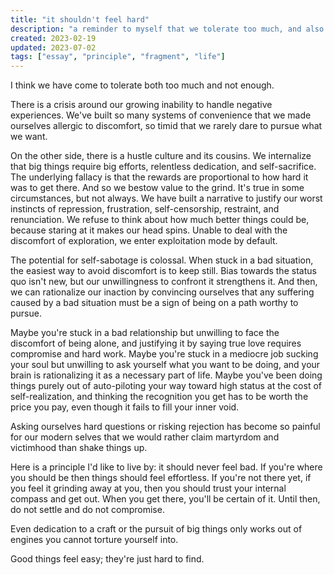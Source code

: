```yaml
---
title: "it shouldn't feel hard"
description: "a reminder to myself that we tolerate too much, and also not enough."
created: 2023-02-19
updated: 2023-07-02
tags: ["essay", "principle", "fragment", "life"]
---
```


I think we have come to tolerate both too much and not enough.

There is a crisis around our growing inability to handle negative experiences. We've built so many systems of convenience that we made ourselves allergic to discomfort, so timid that we rarely dare to pursue what we want.

On the other side, there is a hustle culture and its cousins. We internalize that big things require big efforts, relentless dedication, and self-sacrifice. The underlying fallacy is that the rewards are proportional to how hard it was to get there. And so we bestow value to the grind. It's true in some circumstances, but not always. We have built a narrative to justify our worst instincts of repression, frustration, self-censorship, restraint, and renunciation. We refuse to think about how much better things could be, because staring at it makes our head spins. Unable to deal with the discomfort of exploration, we enter exploitation mode by default. 

The potential for self-sabotage is colossal. When stuck in a bad situation, the easiest way to avoid discomfort is to keep still. Bias towards the status quo isn't new, but our unwillingness to confront it strengthens it. And then, we can rationalize our inaction by convincing ourselves that any suffering caused by a bad situation must be a sign of being on a path worthy to pursue.

Maybe you're stuck in a bad relationship but unwilling to face the discomfort of being alone, and justifying it by saying true love requires compromise and hard work. Maybe you're stuck in a mediocre job sucking your soul but unwilling to ask yourself what you want to be doing, and your brain is rationalizing it as a necessary part of life. Maybe you've been doing things purely out of auto-piloting your way toward high status at the cost of self-realization, and thinking the recognition you get has to be worth the price you pay, even though it fails to fill your inner void.

Asking ourselves hard questions or risking rejection has become so painful for our modern selves that we would rather claim martyrdom and victimhood than shake things up.

Here is a principle I'd like to live by: it should never feel bad. If you're where you should be then things should feel effortless. If you're not there yet, if you feel it grinding away at you, then you should trust your internal compass and get out. When you get there, you'll be certain of it. Until then, do not settle and do not compromise.

Even dedication to a craft or the pursuit of big things only works out of engines you cannot torture yourself into.

Good things feel easy; they're just hard to find.
